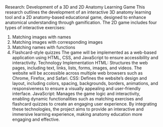 Research: Development of a 3D and 2D Anatomy Learning Game
This research outlines the development of an interactive 3D anatomy learning tool and a 2D anatomy-based educational game, designed to enhance anatomical understanding through gamification. The 2D game includes four types of interactive exercises:
1. Matching images with names
2. Matching images with corresponding images
3. Matching names with functions
4. Flashcard-style quizzes
The game will be implemented as a web-based application using HTML, CSS, and JavaScript to ensure accessibility and interactivity.
Technology Implementation
HTML: Structures the web pages, including text, links, lists, forms, images, and videos. The website will be accessible across multiple web browsers such as Chrome, Firefox, and Safari.
CSS: Defines the website’s design and layout, including colors, spacing, backgrounds, borders, animations, and responsiveness to ensure a visually appealing and user-friendly interface.
JavaScript: Manages the game logic and interactivity, enabling dynamic functionalities such as matching exercises and flashcard quizzes to create an engaging user experience.
By integrating these technologies, the project aims to provide an interactive and immersive learning experience, making anatomy education more engaging and effective.

